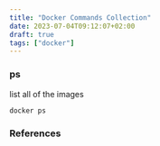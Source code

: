 ```yaml
---
title: "Docker Commands Collection"
date: 2023-07-04T09:12:07+02:00
draft: true
tags: ["docker"]
---
```


### ps

list all of the images
```cmd
docker ps
```

### References